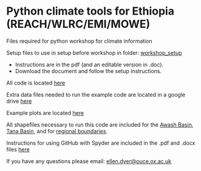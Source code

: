 # Python climate tools for Ethiopia (REACH/WLRC/EMI/MOWE)

Files required for python workshop for climate information

Setup files to use in setup before workshop in folder: [workshop_setup](https://github.com/Adaptive-climate-information-tools/collaborative_python/tree/4fd6847bbafe03cd581c65766dd36a495aa6c6f0/workshop_setup)

- Instructions are in the pdf (and an editable version in .doc). 
- Download the document and follow the setup instructions.

All code is located [here](https://github.com/Adaptive-climate-information-tools/collaborative_python/tree/4fd6847bbafe03cd581c65766dd36a495aa6c6f0/code)

Extra data files needed to run the example code are located in a google drive [here](https://drive.google.com/drive/folders/142f27xonWnUYldLK4wD464to7n0I_8SA?usp=sharing)

Example plots are located [here](https://github.com/Adaptive-climate-information-tools/collaborative_python/tree/4fd6847bbafe03cd581c65766dd36a495aa6c6f0/plots)

All shapefiles necessary to run this code are included for the [Awash Basin](https://github.com/Adaptive-climate-information-tools/collaborative_python/tree/4fd6847bbafe03cd581c65766dd36a495aa6c6f0/Awash), [Tana Basin](https://github.com/Adaptive-climate-information-tools/collaborative_python/tree/4fd6847bbafe03cd581c65766dd36a495aa6c6f0/LakeTana_WGS), and for [regional boundaries](https://github.com/Adaptive-climate-information-tools/collaborative_python/tree/4fd6847bbafe03cd581c65766dd36a495aa6c6f0/afr_g2014_2013_0).

Instructions for using GitHub with Spyder are included in the .pdf and .docx files [here](https://github.com/Adaptive-climate-information-tools/collaborative_python/tree/4fd6847bbafe03cd581c65766dd36a495aa6c6f0/workshop_setup)

If you have any questions please email: ellen.dyer@ouce.ox.ac.uk

